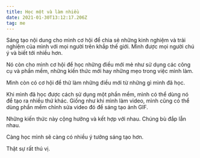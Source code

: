 ```yaml
---
title: Học một và làm nhiều
date: 2021-01-30T13:12:17.206Z
tag: me
---
```

Sáng tạo nội dung cho mình cơ hội để chia sẻ những kinh nghiệm và trải nghiệm của mình với mọi người trên khắp thế giới. Mình được mọi người chú ý và biết tới nhiều hơn.

Nó còn cho mình cơ hội để học những điều mới mẻ như sử dụng các công cụ và phần mềm, những kiến thức mới hay những mẹo trong việc mình làm.

Mình còn có cơ hội để thử làm những điều mới từ những gì mình đã học. 

Khi mình đã học được cách sử dụng một phần mềm, mình có thể dùng nó để tạo ra nhiều thứ khác. Giống như khi mình làm video, mình cũng có thể dùng phần mềm chỉnh sửa video đó để sáng tạo ảnh GIF. 

Những kiến thức này cộng hưởng và kết hợp với nhau. Chúng bù đắp lẫn nhau. 

Càng học mình sẽ càng có nhiều ý tưởng sáng tạo hơn.

Thật sự rất thú vị.